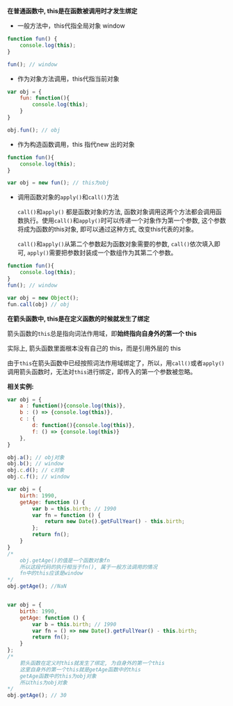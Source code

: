**在普通函数中, this是在函数被调用时才发生绑定**

+ 一般方法中，this代指全局对象 window

```javascript
function fun() {
    console.log(this);
}

fun(); // window
```

+ 作为对象方法调用，this代指当前对象

```javascript
var obj = {
    fun: function(){
        console.log(this);
    }
}

obj.fun(); // obj
```

+ 作为构造函数调用，this 指代new 出的对象

```javascript
function fun(){
	console.log(this);
}

var obj = new fun(); // this为obj
```

+ 调用函数对象的`apply()`和`call()`方法

    `call()`和`apply()` 都是函数对象的方法, 函数对象调用这两个方法都会调用函数执行。使用`call()`和`apply()`时可以传递一个对象作为第一个参数, 这个参数将成为函数的this对象, 即可以通过这种方式, 改变this代表的对象。

    `call()`和`apply()`从第二个参数起为函数对象需要的参数, `call()`依次填入即可, `apply()`需要把参数封装成一个数组作为其第二个参数。

```javascript
function fun(){
    console.log(this);
}
fun(); // window

var obj = new Object();
fun.call(obj) // obj
```





**在箭头函数中, this是在定义函数的时候就发生了绑定**

箭头函数的`this`总是指向词法作用域，即**始终指向自身外的第一个 this**

实际上, 箭头函数里面根本没有自己的 this，而是引用外层的 this

由于`this`在箭头函数中已经按照词法作用域绑定了，所以，用`call()`或者`apply()`调用箭头函数时，无法对`this`进行绑定，即传入的第一个参数被忽略。





**相关实例:**

```javascript
var obj = {
    a : function(){console.log(this)},
    b : () => {console.log(this)},
    c : {
        d: function(){console.log(this)},
        f: () => {console.log(this)}
    },
}

obj.a(); // obj对象
obj.b(); // window
obj.c.d(); // c对象
obj.c.f(); // window
```



```javascript
var obj = {
    birth: 1990,
    getAge: function () {
        var b = this.birth; // 1990
        var fn = function () {
            return new Date().getFullYear() - this.birth;
        };
        return fn();
    }
}
/*
	obj.getAge()的值是一个函数对象fn
	所以这段代码的执行相当于fn(), 属于一般方法调用的情况
	fn中的this应该是window
*/
obj.getAge(); //NaN


var obj = {
    birth: 1990,
    getAge: function () {
        var b = this.birth; // 1990
        var fn = () => new Date().getFullYear() - this.birth;
        return fn();
    }
};
/*
	箭头函数在定义时this就发生了绑定, 为自身外的第一个this
	这里自身外的第一个this就是getAge函数中的this
	getAge函数中的this为obj对象
	所以this为obj对象
*/
obj.getAge(); // 30
```
